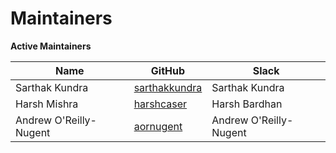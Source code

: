 Maintainers
===========

**Active Maintainers**

| Name | GitHub | Slack |
|------|--------|------|
| Sarthak Kundra | [sarthakkundra][sarthakkundra] | Sarthak Kundra |
| Harsh Mishra | [harshcaser][harshcasper] | Harsh Bardhan |
| Andrew O'Reilly-Nugent | [aornugent][aornugent] | Andrew O'Reilly-Nugent |

[sarthakkundra]: https://github.com/sarthakkundra
[harshcasper]: https://github.com/harshcasper
[aornugent]: https://github.com/aornugent
